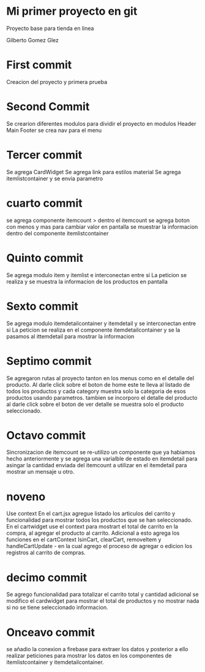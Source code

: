 # Mi primer proyecto en git

Proyecto base para tienda en linea

Gilberto Gomez Glez

# First commit

Creacion del proyecto y primera prueba
# Second Commit 

Se crearion diferentes modulos para dividir el proyecto en modulos
Header
Main
Footer
se crea nav para el menu 

# Tercer commit
Se agrega CardWidget
Se agrega link para estilos material
Se agrega itemlistcontainer y se envia parametro 

# cuarto commit 
se agrega componente itemcount
    > dentro el itemcount se agrega boton con menos y mas para cambiar valor en pantalla
se muestrar la informacion dentro del componente itemlistcontainer

# Quinto commit
Se agrega modulo item y itemlist e interconectan entre si
La peticion se realiza y se muestra la informacion de los productos en pantalla

# Sexto commit
Se agrega modulo itemdetailcontainer y itemdetail y se interconectan entre si
La peticion se realiza en el componente itemdetailcontainer y se la pasamos al ittemdetail
para mostrar la informacion
# Septimo commit
Se agregaron rutas al proyecto tanton en los menus como en el detalle del producto. 
Al darle click sobre el boton de home este te lleva al listado de todos los productos y cada category muestra solo la categoria de esos productos usando parametros.
tambien se incorporo el detalle del producto al darle click sobre el boton de ver detalle se muestra solo el producto seleccionado.

# Octavo commit
Sincronizacion de itemcount
se re-utilizo un componente que ya habiamos hecho anteriormente y se agrega una varialble de estado en itemdetail para asingar la cantidad enviada
del itemcount a utilizar en el itemdetail para mostrar un mensaje u otro. 
# noveno
Use context 
En el cart.jsx agregue listado los articulos del carrito y funcionalidad para mostrar todos los productos que se han seleccionado. En el cartwidget use el context para mostrart el total de carrito en la compra, al agregar el producto al carrito. Adicional a esto agrega los funciones en el cartContext IsinCart, clearCart, removeItem y handleCartUpdate - en la cual agrego el proceso de agregar o edicion los registros al carrito de compras.

# decimo commit 
Se agrego funcionalidad para totalizar el carrito total y cantidad adicional se modifico el cardwidget para mostrar el total de productos y no mostrar nada si no se tiene seleccionado informacion.

# Onceavo commit
se añadio la conexion a firebase para extraer los datos y posterior a ello realizar peticiones para mostrar los datos en los componentes de itemlistcontainer y itemdetailcontainer.